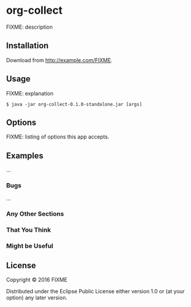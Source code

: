 # org-collect

FIXME: description

## Installation

Download from http://example.com/FIXME.

## Usage

FIXME: explanation

    $ java -jar org-collect-0.1.0-standalone.jar [args]

## Options

FIXME: listing of options this app accepts.

## Examples

...

### Bugs

...

### Any Other Sections
### That You Think
### Might be Useful

## License

Copyright © 2016 FIXME

Distributed under the Eclipse Public License either version 1.0 or (at
your option) any later version.
